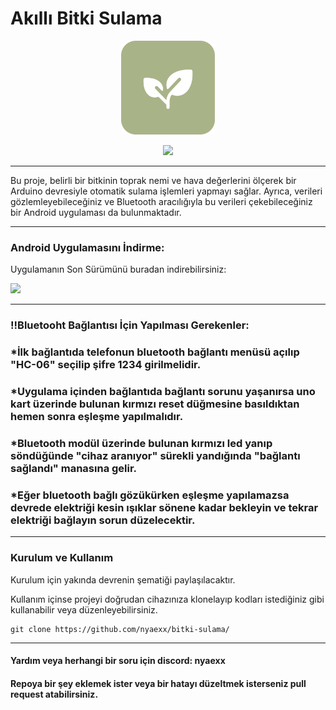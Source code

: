 # Akıllı Bitki Sulama
<p align="center">
  <img src="https://github.com/nyaexx/bitki-sulama/blob/main/.github/bitkisulamalogo.png" width="150px">
</p>


<p align="center">
  <a href="https://github.com/nyaexx/bitki-sulama/releases">
    <img src="https://img.shields.io/github/downloads/nyaexx/bitki-sulama/total.svg?label=Toplam%20indirmeler">
  </a>
</p>

---
Bu proje, belirli bir bitkinin toprak nemi ve hava değerlerini ölçerek bir Arduino devresiyle otomatik sulama işlemleri yapmayı sağlar. Ayrıca, verileri gözlemleyebileceğiniz ve Bluetooth aracılığıyla bu verileri çekebileceğiniz bir Android uygulaması da bulunmaktadır.

---
### Android Uygulamasını İndirme:

Uygulamanın Son Sürümünü buradan indirebilirsiniz:

[![](https://img.shields.io/badge/Bitki%20Sulama-n1.1-blue)](https://github.com/nyaexx/bitki-sulama/releases/tag/n1.1)


---

### !!Bluetooht Bağlantısı İçin Yapılması Gerekenler:
### *İlk bağlantıda telefonun bluetooth bağlantı menüsü açılıp "HC-06" seçilip şifre 1234 girilmelidir.
### *Uygulama içinden bağlantıda bağlantı sorunu yaşanırsa uno kart üzerinde bulunan kırmızı reset düğmesine basıldıktan hemen sonra eşleşme yapılmalıdır.
### *Bluetooth modül üzerinde bulunan kırmızı led yanıp söndüğünde "cihaz aranıyor" sürekli yandığında "bağlantı sağlandı" manasına gelir.
### *Eğer bluetooth bağlı gözükürken eşleşme yapılamazsa devrede elektriği kesin ışıklar sönene kadar bekleyin ve tekrar elektriği bağlayın sorun düzelecektir.
---
### Kurulum ve Kullanım
Kurulum için yakında devrenin şematiği paylaşılacaktır.

Kullanım içinse projeyi doğrudan cihazınıza klonelayıp kodları istediğiniz gibi kullanabilir veya düzenleyebilirsiniz.
```plaintext
git clone https://github.com/nyaexx/bitki-sulama/
```

---

#### Yardım veya herhangi bir soru için discord: nyaexx
#### Repoya bir şey eklemek ister veya bir hatayı düzeltmek isterseniz pull request atabilirsiniz.

